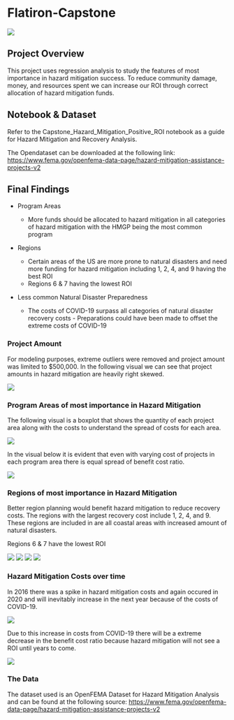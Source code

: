 # Flatiron-Capstone

<img src='https://github.com/rachelbeery/Flatiron-Capstone/blob/main/fema.jpg'>

## Project Overview

This project uses regression analysis to study the features of most importance in hazard mitigation success. To reduce community damage, money, and resources spent we can increase our ROI through correct allocation of hazard mitigation funds. 

## Notebook & Dataset

Refer to the Capstone_Hazard_Mitigation_Positive_ROI notebook as a guide for Hazard Mitigation and Recovery Analysis.

The Opendataset can be downloaded at the following link: https://www.fema.gov/openfema-data-page/hazard-mitigation-assistance-projects-v2 

## Final Findings

- Program Areas
   - More funds should be allocated to hazard mitigation in all categories of hazard mitigation with the HMGP being the most common program 

- Regions
   - Certain areas of the US are more prone to natural disasters and need more funding for hazard mitigation including 1, 2, 4, and 9 having the best ROI
   - Regions 6 & 7 having the lowest ROI

- Less common Natural Disaster Preparedness
   - The costs of COVID-19 surpass all categories of natural disaster recovery costs
          - Preparations could have been made to offset the extreme costs of COVID-19

### Project Amount

For modeling purposes, extreme outliers were removed and project amount was limited to $500,000. In the following visual we can see that project amounts in hazard mitigation are heavily right skewed.

<img src='https://github.com/rachelbeery/Flatiron-Capstone/blob/main/Images/projectamount_updated.png'>


### Program Areas of most importance in Hazard Mitigation

The following visual is a boxplot that shows the quantity of each project area along with the costs to understand the spread of costs for each area.

<img src='https://github.com/rachelbeery/Flatiron-Capstone/blob/main/Images/programROI.png'>

In the visual below it is evident that even with varying cost of projects in each program area there is equal spread of benefit cost ratio. 

<img src='https://github.com/rachelbeery/Flatiron-Capstone/blob/main/Images/projectamountscatterprogramarea_updated.png'>


### Regions of most importance in Hazard Mitigation

Better region planning would benefit hazard mitigation to reduce recovery costs. The regions with the largest recovery cost include 1, 2, 4, and 9. These regions are included in are all coastal areas with increased amount of natural disasters.

Regions 6 & 7 have the lowest ROI

<img src='https://github.com/rachelbeery/Flatiron-Capstone/blob/main/fema%20map.png'>

<img src='https://github.com/rachelbeery/Flatiron-Capstone/blob/main/Images/RegionROI.png'>

<img src='https://github.com/rachelbeery/Flatiron-Capstone/blob/main/Images/boxplotregion.png'>

<img src='https://github.com/rachelbeery/Flatiron-Capstone/blob/main/Images/stripplotregion.png'>


### Hazard Mitigation Costs over time

In 2016 there was a spike in hazard mitigation costs and again occured in 2020 and will inevitably increase in the next year because of the costs of COVID-19.  

<img src='https://github.com/rachelbeery/Flatiron-Capstone/blob/main/Images/programfy.png'>

Due to this increase in costs from COVID-19 there will be a extreme decrease in the benefit cost ratio because hazard mitigation will not see a ROI until years to come.

<img src='https://github.com/rachelbeery/Flatiron-Capstone/blob/main/Images/programfybenefitcost.png'>


### The Data

The dataset used is an OpenFEMA Dataset for Hazard Mitigation Analysis and can be found at the following source: https://www.fema.gov/openfema-data-page/hazard-mitigation-assistance-projects-v2 

